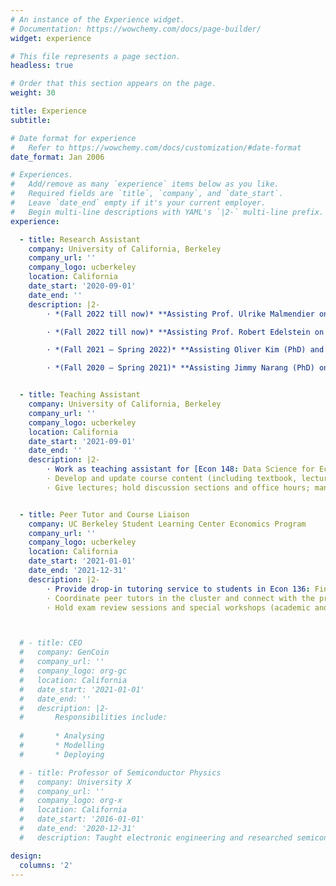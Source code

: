```yaml
---
# An instance of the Experience widget.
# Documentation: https://wowchemy.com/docs/page-builder/
widget: experience

# This file represents a page section.
headless: true

# Order that this section appears on the page.
weight: 30

title: Experience
subtitle:

# Date format for experience
#   Refer to https://wowchemy.com/docs/customization/#date-format
date_format: Jan 2006

# Experiences.
#   Add/remove as many `experience` items below as you like.
#   Required fields are `title`, `company`, and `date_start`.
#   Leave `date_end` empty if it's your current employer.
#   Begin multi-line descriptions with YAML's `|2-` multi-line prefix.
experience:

  - title: Research Assistant
    company: University of California, Berkeley
    company_url: ''
    company_logo: ucberkeley
    location: California
    date_start: '2020-09-01'
    date_end: ''
    description: |2-
        · *(Fall 2022 till now)* **Assisting Prof. Ulrike Malmendier on “Politician Voting”**: Assemble datasets from CRSP, stockwatcher, and other sources; perform analysis on how politicians’ life experience affect their voting decisions and investment decisions  

        · *(Fall 2022 till now)* **Assisting Prof. Robert Edelstein on “Globalization and Climate Change”**: Assemble warm-house gases and sustainable technology datasets; examine causal relationship with natural experiments  

        · *(Fall 2021 – Spring 2022)* **Assisting Oliver Kim (PhD) and Joel Ferguson (PhD) on “Satellite Imagery and Historical East Asian Economic Growth”**: Apply machine learning methods and train satellite data to predict Chinese economic growth status during 1950-1960s; gather gazetteer data and fetch geographical information used in training  

        · *(Fall 2020 – Spring 2021)* **Assisting Jimmy Narang (PhD) on “Misinformation and Belief Updating”**: Help with logistic and design of experiment model used in the research; gather empirical observations and perform preliminary analyses  


  - title: Teaching Assistant
    company: University of California, Berkeley
    company_url: ''
    company_logo: ucberkeley
    location: California
    date_start: '2021-09-01'
    date_end: ''
    description: |2-
        · Work as teaching assistant for [Econ 148: Data Science for Economists](https://www.econ148.org/) and [Data 88E: Economic Models](https://data-88e.github.io/)  
        · Develop and update course content (including textbook, lecture and lab notebooks)  
        · Give lectures; hold discussion sections and office hours; manage class logistics (websites, discussion forums, etc.)


  - title: Peer Tutor and Course Liaison
    company: UC Berkeley Student Learning Center Economics Program
    company_url: ''
    company_logo: ucberkeley
    location: California
    date_start: '2021-01-01'
    date_end: '2021-12-31'
    description: |2-
        · Provide drop-in tutoring service to students in Econ 136: Financial Economics class  
        · Coordinate peer tutors in the cluster and connect with the professor and offer students' feedback  
        · Hold exam review sessions and special workshops (academic and career)  



  # - title: CEO
  #   company: GenCoin
  #   company_url: ''
  #   company_logo: org-gc
  #   location: California
  #   date_start: '2021-01-01'
  #   date_end: ''
  #   description: |2-
  #       Responsibilities include:
        
  #       * Analysing
  #       * Modelling
  #       * Deploying

  # - title: Professor of Semiconductor Physics
  #   company: University X
  #   company_url: ''
  #   company_logo: org-x
  #   location: California
  #   date_start: '2016-01-01'
  #   date_end: '2020-12-31'
  #   description: Taught electronic engineering and researched semiconductor physics.

design:
  columns: '2'
---
```


